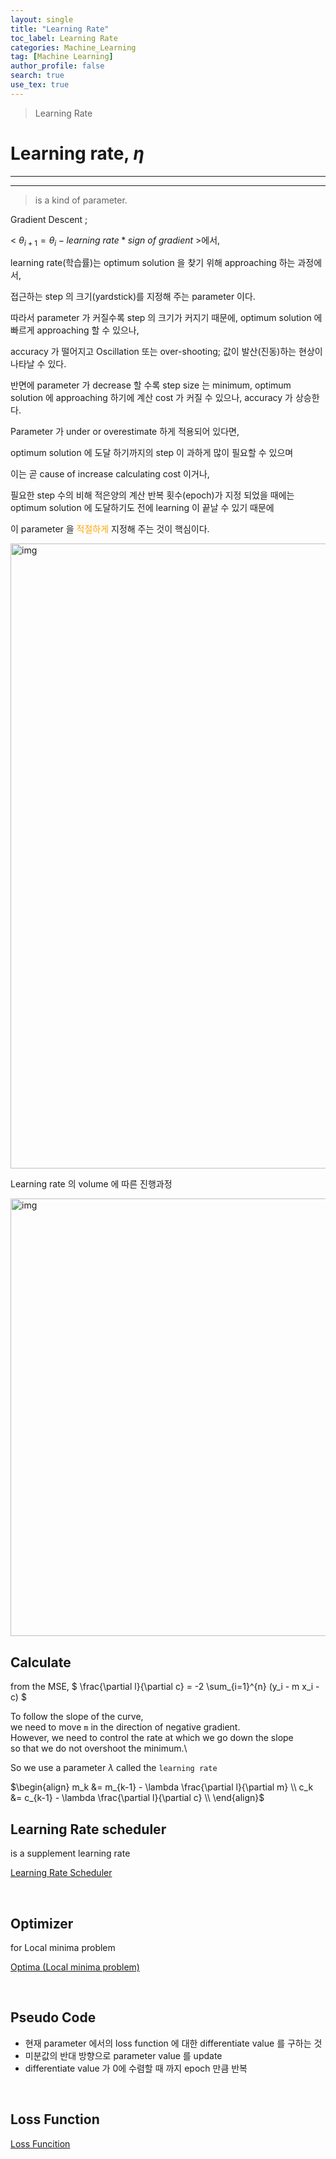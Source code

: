 ```yaml
---
layout: single
title: "Learning Rate"
toc_label: Learning Rate
categories: Machine_Learning
tag: [Machine Learning]
author_profile: false
search: true
use_tex: true
---
```


> Learning Rate


# Learning rate, $\eta$

<hr>
<hr>

> is a kind of parameter.


Gradient Descent ;

< $\theta_{i+1} = \theta_{i} -  learning~rate * sign~of~gradient$  >에서,

learning rate(학습률)는 optimum solution 을 찾기 위해 approaching 하는 과정에서,

접근하는 step 의 크기(yardstick)를 지정해 주는 parameter 이다.

따라서 parameter 가 커질수록 step 의 크기가 커지기 때문에, optimum solution 에 빠르게 approaching 할 수 있으나,

accuracy 가 떨어지고 Oscillation 또는 over-shooting; 값이 발산(진동)하는 현상이 나타날 수 있다.

반면에 parameter 가 decrease 할 수록 step size 는 minimum, optimum solution 에 approaching 하기에 계산 cost 가 커질 수 있으나, accuracy 가 상승한다.

Parameter 가 under or overestimate 하게 적용되어 있다면,

optimum solution 에 도달 하기까지의 step 이 과하게 많이 필요할 수 있으며

이는 곧 cause of increase calculating cost 이거나,

필요한 step 수의 비해 적은양의 계산 반복 횟수(epoch)가 지정 되었을 때에는 optimum solution 에 도달하기도 전에 learning 이 끝날 수 있기 때문에

이 parameter 을 <span style="color:orange">적절하게</span> 지정해 주는 것이 핵심이다.

<img width="1000" alt="img" src="https://github.com/woo-kyu/woo-kyu.github.io/assets/102133610/9ee9b64c-ccb8-463f-840d-3bb1c8c963f2">

Learning rate 의 volume 에 따른 진행과정

<img width="700" alt="img" src="https://github.com/woo-kyu/woo-kyu.github.io/assets/102133610/57c9a931-d4a4-4577-9076-64e1731a420a">

<br>

## Calculate

from the MSE,
$
\frac{\partial l}{\partial c} = -2 \sum_{i=1}^{n} (y_i - m x_i - c)
$

To follow the slope of the curve,\
we need to move `m` in the direction of negative gradient.\
However, we need to control the rate at which we go down the slope\
so that we do not overshoot the minimum.\

So we use a parameter $\lambda$  called the `learning rate`

$\begin{align}
m_k &= m_{k-1} - \lambda \frac{\partial l}{\partial m} \\
c_k &= c_{k-1} - \lambda \frac{\partial l}{\partial c} \\ 
\end{align}$




## Learning Rate scheduler

is a supplement learning rate

[Learning Rate Scheduler]({{site.url}}/machine-learning/learning-rate-scheduler)

<br>

## Optimizer

for Local minima problem

[Optima (Local minima problem)]({{site.url}}/machine-learning/optima)

<Br>

## Pseudo Code

- 현재 parameter 에서의 loss function 에 대한 differentiate value 를 구하는 것
- 미분값의 반대 방향으로 parameter value 를 update
- differentiate value 가 0에 수렴할 때 까지 epoch 만큼 반복

<br>

## Loss Function

[Loss Funcition]({{site.url}}/deep-learning/loss-function)
